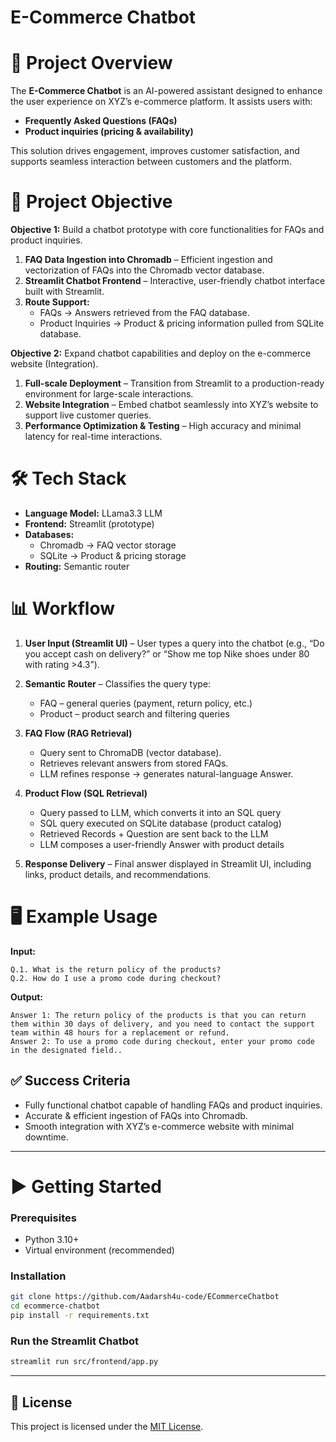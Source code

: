 # E-Commerce Chatbot

# 📝 Project Overview
The **E-Commerce Chatbot** is an AI-powered assistant designed to enhance the user experience on XYZ’s e-commerce platform. It assists users with:
- **Frequently Asked Questions (FAQs)**
- **Product inquiries (pricing & availability)**

This solution drives engagement, improves customer satisfaction, and supports seamless interaction between customers and the platform.



# 🚀 Project Objective

**Objective 1:** Build a chatbot prototype with core functionalities for FAQs and product inquiries.

1. **FAQ Data Ingestion into Chromadb** – Efficient ingestion and vectorization of FAQs into the Chromadb vector database.
2. **Streamlit Chatbot Frontend** – Interactive, user-friendly chatbot interface built with Streamlit.
3. **Route Support:**
   - FAQs → Answers retrieved from the FAQ database.
   - Product Inquiries → Product & pricing information pulled from SQLite database.


**Objective 2:** Expand chatbot capabilities and deploy on the e-commerce website (Integration).

1. **Full-scale Deployment** – Transition from Streamlit to a production-ready environment for large-scale interactions.
2. **Website Integration** – Embed chatbot seamlessly into XYZ’s website to support live customer queries.
3. **Performance Optimization & Testing** – High accuracy and minimal latency for real-time interactions.


# 🛠️ Tech Stack
- **Language Model:** LLama3.3 LLM
- **Frontend:** Streamlit (prototype)
- **Databases:**
  - Chromadb → FAQ vector storage
  - SQLite → Product & pricing storage
- **Routing:** Semantic router


# 📊 **Workflow**  
1. **User Input (Streamlit UI)** – User types a query into the chatbot (e.g., “Do you accept cash on delivery?” or “Show me top Nike shoes under 80 with rating >4.3”).

2. **Semantic Router** – Classifies the query type:
    - FAQ – general queries (payment, return policy, etc.)
    - Product – product search and filtering queries

3. **FAQ Flow (RAG Retrieval)**
    - Query sent to ChromaDB (vector database).
    - Retrieves relevant answers from stored FAQs.
    - LLM refines response → generates natural-language Answer.  

4. **Product Flow (SQL Retrieval)**
    - Query passed to LLM, which converts it into an SQL query
    - SQL query executed on SQLite database (product catalog)
    - Retrieved Records + Question are sent back to the LLM
    - LLM composes a user-friendly Answer with product details

5. **Response Delivery** – Final answer displayed in Streamlit UI, including links, product details, and recommendations.  


# 🖥️ **Example Usage**  

**Input:**  
```  
Q.1. What is the return policy of the products?
Q.2. How do I use a promo code during checkout? 
```  
**Output:**  
```  
Answer 1: The return policy of the products is that you can return them within 30 days of delivery, and you need to contact the support team within 48 hours for a replacement or refund.
Answer 2: To use a promo code during checkout, enter your promo code in the designated field..
``` 


## ✅ Success Criteria
- Fully functional chatbot capable of handling FAQs and product inquiries.
- Accurate & efficient ingestion of FAQs into Chromadb.
- Smooth integration with XYZ’s e-commerce website with minimal downtime.

---

# ▶️ Getting Started

### Prerequisites
- Python 3.10+
- Virtual environment (recommended)

### Installation
```bash
git clone https://github.com/Aadarsh4u-code/ECommerceChatbot
cd ecommerce-chatbot
pip install -r requirements.txt
```

### Run the Streamlit Chatbot
```bash
streamlit run src/frontend/app.py
```
---

## 📜 License
This project is licensed under the [MIT License](LICENSE).
